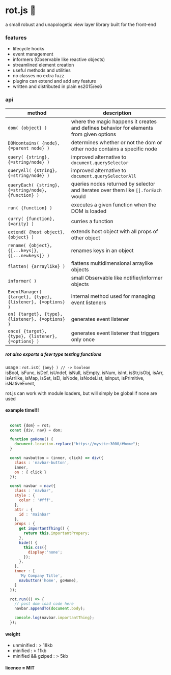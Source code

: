 # rot.js :rat:

a small robust and unapologetic view layer library built for the front-end

### features
* lifecycle hooks
* event management
* informers (Observable like reactive objects)
* streamlined element creation
* useful methods and utilities
* no classes no extra fuzz
* plugins can extend and add any feature
* written and distributed in plain es2015/es6

### api
| method | description  |
|--------|--------------|
| ``dom( {object} )`` | where the magic happens it creates and defines behavior for elements from given options |
| ``DOMcontains( {node}, {=parent node} )`` | determines whether or not the dom or other node contains a specific node |
| ``query( {string}, {=string/node} )`` | improved alternative to ``document.querySelector``|
| ``queryAll( {string}, {=string/node} )`` | improved alternative to ``document.querySelectorAll``|
| ``queryEach( {string}, {=string/node}, {function} )`` | queries nodes returned by selector and iterates over them like ``[].forEach`` would|
| ``run( {function} )`` | executes a given function when the DOM is loaded |
| ``curry( {function}, {=arity} )`` | curries a function |
| ``extend( {host object}, {object} )`` | extends host object with all props of other object |
| ``rename( {object}, {[...keys]}, {[...newkeys]} )`` | renames keys in an object |
| ``flatten( {arraylike} )`` | flattens multidimensional arraylike objects |
| ``informer( )`` | small Observable like notifier/informer objects |
| ``EventManager( {target}, {type}, {listener}, {=options} )`` | internal method used for managing event listeners |
| ``on( {target}, {type}, {listener}, {=options} )`` | generates event listener |
| ``once( {target}, {type}, {listener}, {=options} )`` | generates event listener that triggers only once |

##### rot also exports a few type testing functions
usage : ``rot.isX( {any} ) // -> boolean``  
isBool, isFunc,
isDef, isUndef,
isNull, isEmpty,
isNum, isInt,
isStr,isObj,
isArr, isArrlike,
isMap, isSet,
isEl, isNode, isNodeList,
isInput, isPrimitive, isNativeEvent,

rot.js can work with module loaders, but will simply be global if none are used

#### example time!!!

```javascript

  const {dom} = rot;
  const {div, nav} = dom;

  function goHome() {
    document.location.replace("https://mysite:3000/#home");
  }

  const navbutton = (inner, click) => div({
    class : 'navbar-button',
    inner,
    on : { click }
  });

  const navbar = nav({
    class : 'navbar',
    style : {
      color : '#fff',
    },
    attr : {
      id : 'mainbar'
    },
    props : {
      get importantThing() {
        return this.importantPropery;
      },
      hide() {
        this.css({
          display:'none';
        });
      },
    },
    inner : [
      'My Company Title',
      navbutton('home', goHome),
    ]
  });

  rot.run(() => {
    // post dom load code here
    navbar.appendTo(document.body);

    console.log(navbar.importantThing);
  });
```

#### weight
* unminified : > 18kb
* minified : > 11kb
* minified && gziped : > 5kb

#### licence = MIT
